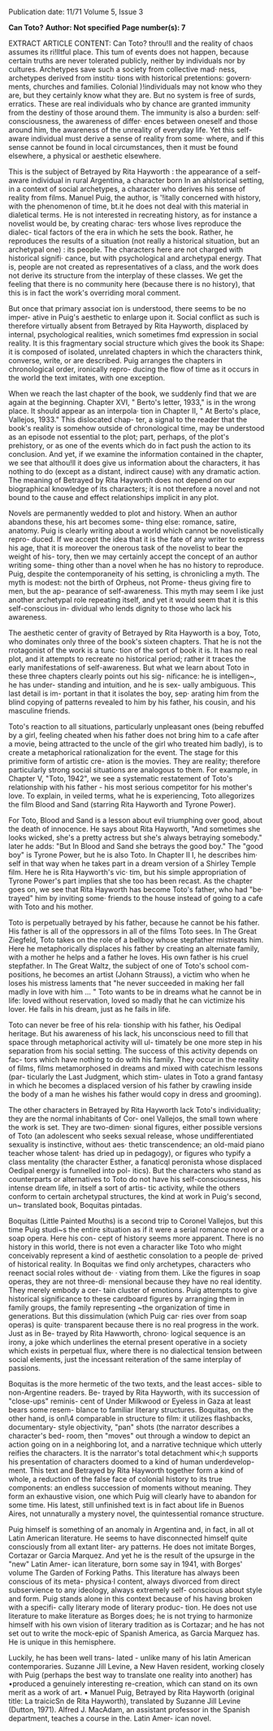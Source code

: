 Publication date: 11/71
Volume 5, Issue 3

**Can Toto?**
**Author: Not specified**
**Page number(s): 7**

EXTRACT ARTICLE CONTENT:
Can Toto? 
throu!ll and the reality of chaos assumes 
its ri!lltful place. This tum of events 
does not happen, because certain truths 
are never tolerated publicly, neither by 
individuals nor by cultures. Archetypes 
save such a society from collective mad· 
ness, archetypes derived from institu· 
tions with historical pretentions: govern· 
ments, churches and families. Colonial 
)!individuals may not know who they are, 
but they certainly know what they are. 
But no system is free of surds, 
erratics. These are real individuals who 
by chance are granted immunity from 
the destiny of those around them. The 
immunity is also a burden: self· 
consciousness, the awareness of differ· 
ences between oneself and those around 
him, the awareness of the unreality of 
everyday life. Yet this self-aware individual 
must derive a sense of reality from some· 
where, and if this sense cannot be found 
in local circumstances, then it must be 
found elsewhere, a physical or aesthetic 
elsewhere. 

This is the subject of Betrayed by 
Rita Hayworth : the appearance of a 
self-aware individual in rural Argentina, 
a character born In an ahlstorical setting, 
in a context of social archetypes, a 
character who derives his sense of 
reality from films. Manuel Puig, the 
author, is '!itally concerned with 
history, with the phenomenon of time, 
bt.it he does not deal with this material 
in dialetical terms. He is not interested 
in recreating history, as for instance a 
novelist would be, by creating charac· 
ters whose lives reproduce the dialec-
tical factors of the era in which he sets 
the book. Rather, he reproduces the 
results of a situation (not really a 
historical situation, but an archetypal 
one) : its people. The characters here 
are not charged with historical signifi· 
cance, but with psychological and 
archetypal energy. That is, people are 
not created as representatives of a class, 
and the work does not derive its 
structure from the interplay of these 
classes. We get the feeling that there is 
no community here (because there is 
no history), that this is in fact the 
work's overriding moral comment. 

But once that primary associat ion is 
understood, there seems to be no imper-
ative in Puig's aesthetic to enlarge upon 
it. Social conflict as such is therefore 
virtually absent from Betrayed by Rita 
Hayworth, displaced by internal, 
psychological realities, wnich sometimes 
fmd expression in social reality. It is this 
fragmentary social structure which gives 
the book its Shape: it is composed of 
isolated, unrelated chapters in which the 
characters think, converse, write, or are 
described. Puig arranges the chapters in 
chronological order, ironically repro-
ducing the flow of time as it occurs in 
the world the text imitates, with one 
exception. 

When we reach the last chapter of 
the book, we suddenly find that we are 
again at the beginning. Chapter XVI, 
" Berto's letter, 1933," is in the wrong 
place. It should appear as an interpola· 
tion in Chapter II, " At Berto's place, 
Vallejos, 1933." This dislocated chap-
ter, a signal to the reader that the 
book's reality is somehow outside of 
chronological time, may be understood 
as an episode not essential to the plot; 
part, perhaps, of the plot's prehistory, 
or as one of the events which do in fact 
push the action to its conclusion. And 
yet, if we examine the information 
contained in the chapter, we see that 
althou!ll it does give us information 
about the characters, it has nothing to 
do (except as a distant, indirect cause) 
with any dramatic action. The meaning 
of Betrayed by Rita Hayworth does not 
depend on our biographical knowledge 
of its characters; it is not therefore a 
novel and not bound to the cause and 
effect relationships implicit in any plot. 

Novels are permanently wedded to 
plot and history. When an author 
abandons these, his art becomes some-
thing else: romance, satire, anatomy. 
Puig is clearly writing about a world 
which cannot be novelistically repro-
duced. If we accept the idea that it is 
the fate of any writer to express his age, 
that it is moreover the onerous task of 
the novelist to bear the weight of his-
tory, then we may certainly accept the 
concept of an author writing some-
thing other than a novel when he has no 
history to reproduce. Puig, despite 
the contemporaneity of his setting, is 
chronicling a myth. The myth is modest: 
not the birth of Orpheus, not Prome-
theus giving fire to men, but the ap-
pearance of self-awareness. This myth 
may seem I ike just another archetypal 
role repeating itself, and yet it would 
seem that it is this self-conscious in-
dividual who lends dignity to those who 
lack his awareness. 

The aesthetic center of gravity of 
Betrayed by Rita Hayworth is a boy, 
Toto, who dominates only three of the 
book's sixteen chapters. That he is not 
the rrotagonist of the work is a tunc· 
tion of the sort of book it is. It has no 
real plot, and it attempts to recreate no 
historical period; rather it traces the 
early manifestations of self-awareness. 
But what we learn about Toto in these 
three chapters clearly points out his sig-
nificance: he is intelligen~, he has under-
standing and intuition, and he is sex-
ually ambiguous. This last detail is im-
portant in that it isolates the boy, sep· 
arating him from the blind copying of 
patterns revealed to him by his father, 
his cousin, and his masculine friends. 

Toto's reaction to all situations, 
particularly unpleasant ones (being 
rebuffed by a girl, feeling cheated when 
his father does not bring him to a 
cafe after a movie, being attracted to 
the uncle of the girl who treated him 
badly), is to create a metaphorical 
rationalization for the event. The stage 
for this primitive form of artistic cre-
ation is the movies. They are reality; 
therefore particularly strong social 
situations are analogous to them. For 
example, in Chapter V, "Toto, 1942", 
we see a systematic restatement of Toto's 
relationship with his father - his most 
serious competitor for his mother's 
love. To explain, in veiled terms, what 
he is experiencing, Toto allegorizes 
the film Blood and Sand (starring Rita 
Hayworth and Tyrone Power). 

For Toto, Blood and Sand is a lesson 
about evil triumphing over good, about 
the death of innocence. He says about 
Rita Hayworth, "And sometimes she 
looks wicked, she's a pretty actress but 
she's always betraying somebody." 
later he adds: "But In Blood and Sand
she betrays the good boy." The "good 
boy" is Tyrone Power, but he is also 
Toto. In Chapter II I, he describes him· 
self in that way when he takes part in 
a dream version of a Shirley Temple 
film. Here he is Rita Hayworth's vic· 
tim, but his simple appropriation of 
Tyrone Power's part implies that she 
too has been recast. As the chapter 
goes on, we see that Rita Hayworth has 
become Toto's father, who had "be· 
trayed" him by inviting some· friends 
to the house instead of going to a cafe 
with Toto and his mother. 

Toto is perpetually betrayed by his 
father, because he cannot be his father. 
His father is all of the oppressors in all 
of the films Toto sees. In The Great 
Ziegfeld, Toto takes on the role of a 
bellboy whose stepfather mistreats him. 
Here he metaphorically displaces his 
father by creating an alternate family, 
with a mother he helps and a father 
he loves. His own father is his cruel 
stepfather. In The Great Waltz, the 
subject of one of Toto's school com-
positions, he becomes an artist (Johann 
Strauss), a victim who when he loses 
his mistress laments that "he never 
succeeded in making her fall madly 
in love with him ... " Toto wants to be 
in dreams what he cannot be in life: 
loved without reservation, loved so 
madly that he can victimize his lover. 
He fails in his dream, just as he fails 
in life. 

Toto can never be free of his rela· 
tionship with his father, his Oedipal 
heritage. But his awareness of his lack, 
his unconscious need to fill that space 
through metaphorical activity will ul-
timately be one more step in his 
separation from his social setting. The 
success of this activity depends on fac-
tors which have nothing to do with his 
family. They occur in the reality of 
films, films metamorphosed in dreams 
and mixed with catechism lessons (par-
ticularly the Last Judgment, which stim-
ulates in Toto a grand fantasy in which 
he becomes a displaced version of his 
father by crawling inside the body of a 
man he wishes his father would copy in 
dress and grooming). 

The other characters in Betrayed by 
Rita Hayworth lack Toto's individuality; 
they are the normal inhabitants of Cor-
onel Vallejos, the small town where 
the work is set. They are two-dimen· 
sional figures, either possible versions 
of Toto (an adolescent who seeks 
sexual release, whose undifferentiated 
sexuality is instinctive, without aes· 
thetic transcendence; an old-maid piano 
teacher whose talent· has dried up in 
pedagogy), or figures who typify a 
class mentality (the character Esther, a 
fanaticql peronista whose displaced 
Oedipal energy is funnelled into pol-
itics). But the characters who stand 
as counterparts or alternatives to Toto 
do not have his self-consciousness, his 
intense dream life, in itself a sort of artis-
tic activity, while the others conform 
to certain archetypal structures, the 
kind at work in Puig's second, un~ 
translated book, Boquitas pintadas. 

Boquitas (Little Painted Mouths) 
is a second trip to Coronel Vallejos, 
but this time Puig studi~s the entire 
situation as if it were a serial romance 
novel or a soap opera. Here his con-
cept of history seems more apparent. 
There is no history in this world, there 
is not even a character like Toto who 
might conceivably represent a kind of 
aesthetic consolation to a people de· 
prived of historical reality. In Boquitas 
we find only archetypes, characters 
who reenact social roles without de· · 
viating from them. Like the figures 
in soap operas, they are not three-di· 
mensional because they have no real 
identity. They merely embody a cer-
tain cluster of emotions. Puig attempts 
to give historical significance to these 
cardboard figures by arranging them in 
family groups, the family representing 
~the organization of time in generations. 
But this dissimulation (which Puig car· 
ries over from soap operas) is quite· 
transparent because there is no real 
progress in the work. Just as in Be-
trayed by Rita Hawworth, chrono· 
logical sequence is an irony, a joke 
which underlines the eternal present 
operative in a society which exists in 
perpetual flux, where there is no 
dialectical tension between social 
elements, just the incessant reiteration of 
the same interplay of passions. 

Boquitas is the more hermetic of 
the two texts, and the least acces-
sible to non-Argentine readers. Be-
trayed by Rita Hayworth, with its 
succession of "close-ups" reminis-
cent of Under Milkwood or Eyeless 
in Gaza at least bears some resem-
blance to familiar literary structures. 
Boquitas, on the other hand, is onl\4 
comparable in structure to film: it 
utilizes flashbacks, documentary-
style objectivity, "pan" shots (the 
narrator describes a character's bed-
room, then "moves" out through a 
window to depict an action going on 
in a neighboring lot, and a narrative 
technique which utterly reifies the 
characters. It is the narrator's total 
detachment whi<;h supports his 
presentation of characters doomed 
to a kind of human underdevelop-
ment. This text and Betrayed by Rita 
Hayworth together form a kind of 
whole, a reduction of the false face 
of colonial history to its true 
components: an endless succession 
of moments without meaning. They 
form an exhaustive vision, one which 
Puig will clearly have to abandon for 
some time. His latest, still unfinished 
text is in fact about life in Buenos 
Aires, not unnaturally a mystery 
novel, the quintessential romance 
structure. 

Puig himself is something of an 
anomaly in Argentina and, in fact, in 
all ot Latin American literature. He 
seems to have disconnected himself 
quite consciously from all extant liter-
ary patterns. He does not imitate 
Borges, Cortazar or Garcia Marquez. 
And yet he is the result of the 
upsurge in the "new" Latin Amer-
ican literature, born some say in 1941, 
with Borges' volume The Garden of 
Forking Paths. This literature has 
always been conscious of its meta-
physica·l content, always divorced 
from direct subservience to any 
ideology, always extremely self-
conscious about style and form. Puig 
stands alone in this context because 
of his having broken with a specifi-
cally literary mode of literary produc-
tion. He does not use literature to 
make literature as Borges does; he is 
not trying to harmonize himself with 
his own vision of literary tradition as 
is Cortazar; and he has not set out to 
write the mock-epic of Spanish 
America, as Garcia Marquez has. He 
is unique in this hemisphere. 

Luckily, he has been well trans-
lated - unlike many of his latin 
American contemporaries. Suzanne 
Jill Levine, a New Haven resident, 
working closely with Puig (perhaps 
the best way to translate one reality 
into another) has •produced a 
genuinely interesting re-creation, 
which can stand on its own merit as 
a work of art. • 
Manuel Puig, Betrayed by Rita 
Hayworth (original title: La traicicSn 
de Rita Hayworth), translated by 
Suzanne Jill Levine (Dutton, 1971). 
Alfred J. MacAdam, an assistant 
professor in the Spanish department, 
teaches a course in the. Latin Amer-
ican novel.